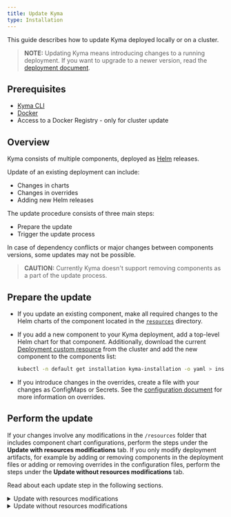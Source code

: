 ```yaml
---
title: Update Kyma
type: Installation
---
```


This guide describes how to update Kyma deployed locally or on a cluster.

>**NOTE:** Updating Kyma means introducing changes to a running deployment. If you want to upgrade to a newer version, read the [deployment document](#installation-upgrade-kyma).

## Prerequisites

- [Kyma CLI]((https://github.com/kyma-project/cli))
- [Docker](https://www.docker.com/)
- Access to a Docker Registry - only for cluster update

## Overview

Kyma consists of multiple components, deployed as [Helm](https://helm.sh/docs/) releases.

Update of an existing deployment can include:

- Changes in charts
- Changes in overrides
- Adding new Helm releases

The update procedure consists of three main steps:

- Prepare the update
- Trigger the update process

In case of dependency conflicts or major changes between components versions, some updates may not be possible.

> **CAUTION:** Currently Kyma doesn't support removing components as a part of the update process.

## Prepare the update

- If you update an existing component, make all required changes to the Helm charts of the component located in the [`resources`](https://github.com/kyma-project/kyma/tree/master/resources) directory.

- If you add a new component to your Kyma deployment, add a top-level Helm chart for that component. Additionally, download the current [Deployment custom resource](#custom-resource-installation) from the cluster and add the new component to the components list:

   ```bash
   kubectl -n default get installation kyma-installation -o yaml > installation.yaml
   ```

- If you introduce changes in the overrides, create a file with your changes as ConfigMaps or Secrets. See the [configuration document](#configuration-helm-overrides-for-kyma-installation) for more information on overrides.

## Perform the update

If your changes involve any modifications in the `/resources` folder that includes component chart configurations, perform the steps under the **Update with resources modifications** tab. If you only modify deployment artifacts, for example by adding or removing components in the deployment files or adding or removing overrides in the configuration files, perform the steps under the **Update without resources modifications** tab.

Read about each update step in the following sections.

<div tabs name="perform-the-update">
   <details>
   <summary label="update-with-resources-modifications">
   Update with resources modifications
   </summary>

   1. Check which version you're currently running. Run this command:

      ```bash
      kyma version
      ```

   2. Provide the same version of the current cluster to the upgrade command. Provide also an image name and a tag so that Kyma CLI will build a Docker image with your local changes and push it to the registry. It will also trigger the update process. If you have changes for the overrides or the components list, you can also pass them using the `-o` and `-c` flags.

      ```bash
      kyma deploy -s local --custom-image {IMAGE_NAME}:{IMAGE_TAG}
      ```

   </details>
   <details>
   <summary label="update-without-resources-modifications">
   Update without resources modifications
   </summary>

   1. Check which version you're currently running. Run this command:

      ```bash
      kyma version
      ```

   2. Provide the same version of the current cluster to the upgrade command. Pass the path of the overrides file using the `-o` flag and/or the path of the installation file using the `-c` flag:

      ```bash
      kyma deploy -s {VERSION} -o {OVERRIDES_FILE_PATH} -c {INSTALLATION_FILE_PATH}
      ```

   </details>
</div>
